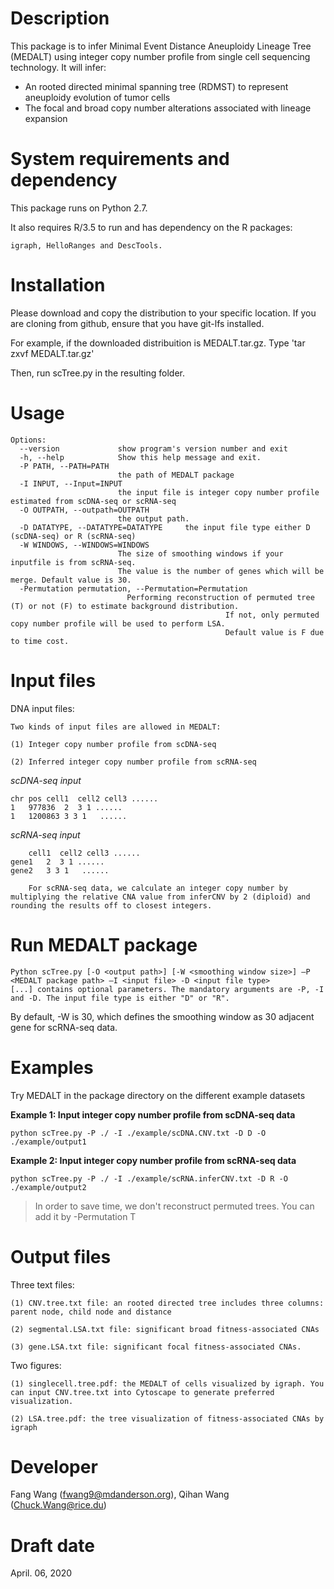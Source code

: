 Description
===========
This package is to infer Minimal Event Distance Aneuploidy Lineage Tree (MEDALT) using integer copy number profile from single cell sequencing technology. It will infer:
* An rooted directed minimal spanning tree (RDMST) to represent aneuploidy evolution of tumor cells
* The focal and broad copy number alterations associated with lineage expansion


System requirements and dependency
==================================
This package runs on Python 2.7.

It also requires R/3.5
to run and has dependency on the R packages:

	igraph, HelloRanges and DescTools.



Installation
============
Please download and copy the distribution to your specific location. If you are cloning from github, ensure that you have git-lfs installed.

For example, if the downloaded distribuition is MEDALT.tar.gz.
	Type 'tar zxvf MEDALT.tar.gz'

Then, run scTree.py in the resulting folder.

Usage
=====
```
Options:
  --version             show program's version number and exit
  -h, --help            Show this help message and exit.
  -P PATH, --PATH=PATH
                        the path of MEDALT package
  -I INPUT, --Input=INPUT
                        the input file is integer copy number profile estimated from scDNA-seq or scRNA-seq
  -O OUTPATH, --outpath=OUTPATH
                        the output path.
  -D DATATYPE, --DATATYPE=DATATYPE     the input file type either D (scDNA-seq) or R (scRNA-seq)
  -W WINDOWS, --WINDOWS=WINDOWS
                        The size of smoothing windows if your inputfile is from scRNA-seq.
                        The value is the number of genes which will be merge. Default value is 30.
  -Permutation permutation, --Permutation=Permutation
	                      Performing reconstruction of permuted tree (T) or not (F) to estimate background distribution.
												If not, only permuted copy number profile will be used to perform LSA.
												Default value is F due to time cost.

```

Input files
===========

DNA input files:

	Two kinds of input files are allowed in MEDALT:

	(1) Integer copy number profile from scDNA-seq

	(2) Inferred integer copy number profile from scRNA-seq


  *scDNA-seq input*

  	chr	pos	cell1  cell2 cell3 ......
  	1	977836	2  3 1 ......
  	1	1200863	3 3 1	......

  *scRNA-seq input*

    	cell1  cell2 cell3 ......
    gene1	2  3 1 ......
    gene2	3 3 1	......

		For scRNA-seq data, we calculate an integer copy number by multiplying the relative CNA value from inferCNV by 2 (diploid) and rounding the results off to closest integers.

Run MEDALT package
============

    Python scTree.py [-O <output path>] [-W <smoothing window size>] –P <MEDALT package path> –I <input file> -D <input file type>
    [...] contains optional parameters. The mandatory arguments are -P, -I and -D. The input file type is either "D" or "R".
By default, -W is 30, which defines the smoothing window as 30 adjacent gene for scRNA-seq data.


Examples
========
Try MEDALT in the package directory on the different example datasets

**Example 1: Input integer copy number profile from scDNA-seq data**

	python scTree.py -P ./ -I ./example/scDNA.CNV.txt -D D -O ./example/output1

**Example 2: Input integer copy number profile from scRNA-seq data**

	python scTree.py -P ./ -I ./example/scRNA.inferCNV.txt -D R -O ./example/output2

>In order to save time, we don't reconstruct permuted trees. You can add it by -Permutation T

Output files
============

Three text files:

	(1) CNV.tree.txt file: an rooted directed tree includes three columns: parent node, child node and distance

	(2) segmental.LSA.txt file: significant broad fitness-associated CNAs

	(3) gene.LSA.txt file: significant focal fitness-associated CNAs.

Two figures:

	(1) singlecell.tree.pdf: the MEDALT of cells visualized by igraph. You can input CNV.tree.txt into Cytoscape to generate preferred visualization.

	(2) LSA.tree.pdf: the tree visualization of fitness-associated CNAs by igraph


Developer
=========
Fang Wang (fwang9@mdanderson.org), Qihan Wang (Chuck.Wang@rice.du)

Draft date
==========
April. 06, 2020

